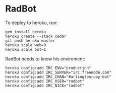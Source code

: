 # RadBot

To deploy to heroku, run:

    gem install heroku
    heroku create --stack cedar
    git push heroku master
    heroku scale web=0
    heroku scale bot=1

RadBot needs to know his enviroment:

    heroku config:add IRC_ENV="production"
    heroku config:add IRC_SERVER="irc.freenode.com"
    heroku config:add IRC_CHAN="#arlingtonruby-bot"
    heroku config:add IRC_USER="radbot"
    heroku config:add IRC_NICK="radbot"
